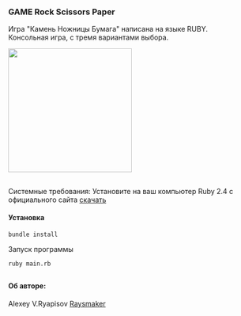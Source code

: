 ### GAME Rock Scissors Paper 
Игра "Камень Ножницы Бумага" написана на языке RUBY.<br />
Консольная игра, с тремя вариантами выбора.

<img src="https://upload.wikimedia.org/wikipedia/commons/thumb/b/bb/Rock-paper-scissors-ru.svg/460px-Rock-paper-scissors-ru.svg.png" width="250"/>

##
Системные требования:
Установите на ваш компьютер Ruby 2.4 с официального сайта <a href="https://www.ruby-lang.org/ru/downloads/">скачать</a></br>

#### Установка
``` 
bundle install
```
Запуск программы 

``` 
ruby main.rb 
```

##
<h4> Об авторе: </h4>
Alexey V.Ryapisov <a href="https://raysmaker.github.io/person">Raysmaker</a>
